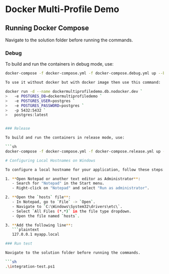# Docker Multi-Profile Demo

## Running Docker Compose

Navigate to the solution folder before running the commands.

### Debug

To build and run the containers in debug mode, use:

```sh
docker-compose -f docker-compose.yml -f docker-compose.debug.yml up --build

To use it without docker but with docker image then use this command:

docker run -d --name dockermultiprofiledemo.db.nodocker.dev `
>   -e POSTGRES_DB=dockermultiprofiledemo `
>   -e POSTGRES_USER=postgres `
>   -e POSTGRES_PASSWORD=postgres `
>   -p 5432:5432 `
>   postgres:latest


### Release

To build and run the containers in release mode, use:

```sh
docker-compose -f docker-compose.yml -f docker-compose.release.yml up --build --force-recreate

# Configuring Local Hostnames on Windows

To configure a local hostname for your application, follow these steps:

1. **Open Notepad or another text editor as Administrator**:
   - Search for "Notepad" in the Start menu.
   - Right-click on "Notepad" and select "Run as administrator".

2. **Open the `hosts` file**:
   - In Notepad, go to `File` -> `Open`.
   - Navigate to `C:\Windows\System32\drivers\etc\`.
   - Select `All Files (*.*)` in the file type dropdown.
   - Open the file named `hosts`.

3. **Add the following line**:
   ```plaintext
   127.0.0.1 myapp.local

### Run test

Navigate to the solution folder before running the commands.

```sh
.\integration-test.ps1